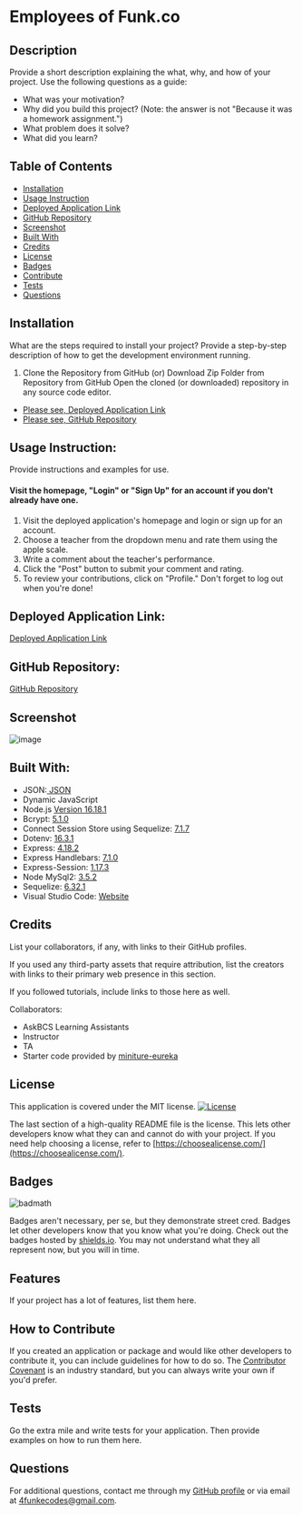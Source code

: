 # Employees of Funk.co

## Description

Provide a short description explaining the what, why, and how of your project. Use the following questions as a guide:

- What was your motivation?
- Why did you build this project? (Note: the answer is not "Because it was a homework assignment.")
- What problem does it solve?
- What did you learn?

## Table of Contents

- [Installation](#installation)
- [Usage Instruction](#usage-instruction)
- [Deployed Application Link](#deployed-application-link)
- [GitHub Repository](#github-repository)
- [Screenshot](#screenshot)
- [Built With](#built-with)
- [Credits](#credits)
- [License](#license)
- [Badges](#badges)
- [Contribute](#how-to-contribute)
- [Tests](#tests)
- [Questions](#questions)

## Installation

What are the steps required to install your project? Provide a step-by-step description of how to get the development environment running.

1. Clone the Repository from GitHub 
(or) Download Zip Folder from Repository from GitHub
Open the cloned (or downloaded) repository in any source code editor.

- [Please see, Deployed Application Link](#deployed-application-link)
- [Please see, GitHub Repository](#github-repository)

## Usage Instruction: 

Provide instructions and examples for use.

#### Visit the homepage, "Login" or "Sign Up" for an account if you don't already have one.
1. Visit the deployed application's homepage and login or sign up for an account.
2. Choose a teacher from the dropdown menu and rate them using the apple scale.
3. Write a comment about the teacher's performance.
4. Click the "Post" button to submit your comment and rating.
5. To review your contributions, click on "Profile." Don't forget to log out when you're done!

## Deployed Application Link:
[Deployed Application Link](https://shielded-everglades-30738-44134476de15.herokuapp.com/)

## GitHub Repository:
[GitHub Repository](https://github.com/4FunkE/student-marks)

## Screenshot
![image](./public/image/Student-mark-image.png)

## Built With:
- JSON:[ JSON](https://www.npmjs.com/package/json)
- Dynamic JavaScript
- Node.js [Version 16.18.1](https://nodejs.org/en/blog/release/v16.18.1/)
- Bcrypt: [5.1.0](https://www.npmjs.com/package/bcrypt)
- Connect Session Store using Sequelize: [7.1.7](https://www.npmjs.com/package/connect-session-sequelize)
- Dotenv: [16.3.1](https://www.npmjs.com/package/dotenv)
- Express: [4.18.2](https://www.npmjs.com/package/express)
- Express Handlebars: [7.1.0](https://www.npmjs.com/package/express-handlebars)
- Express-Session: [1.17.3](https://www.npmjs.com/package/express-session)
- Node MySql2: [3.5.2](https://www.npmjs.com/package/mysql2)
- Sequelize: [6.32.1](https://www.npmjs.com/package/sequelize)
- Visual Studio Code: [Website](https://code.visualstudio.com/)

## Credits

List your collaborators, if any, with links to their GitHub profiles.

If you used any third-party assets that require attribution, list the creators with links to their primary web presence in this section.

If you followed tutorials, include links to those here as well.

Collaborators: 
- AskBCS Learning Assistants
- Instructor
- TA
- Starter code provided by [miniture-eureka](https://github.com/coding-boot-camp/miniature-eureka)

## License

This application is covered under the MIT license. [![License](https://img.shields.io/badge/License-MIT-blue.svg)](https://opensource.org/licenses/MIT)

The last section of a high-quality README file is the license. This lets other developers know what they can and cannot do with your project. If you need help choosing a license, refer to [https://choosealicense.com/](https://choosealicense.com/).


## Badges

![badmath](https://img.shields.io/github/languages/top/lernantino/badmath)

Badges aren't necessary, per se, but they demonstrate street cred. Badges let other developers know that you know what you're doing. Check out the badges hosted by [shields.io](https://shields.io/). You may not understand what they all represent now, but you will in time.

## Features

If your project has a lot of features, list them here.

## How to Contribute

If you created an application or package and would like other developers to contribute it, you can include guidelines for how to do so. The [Contributor Covenant](https://www.contributor-covenant.org/) is an industry standard, but you can always write your own if you'd prefer.

## Tests

Go the extra mile and write tests for your application. Then provide examples on how to run them here.

## Questions
  For additional questions, contact me through my [GitHub profile](https://github.com/4FunkE) or via email at 4funkecodes@gmail.com.